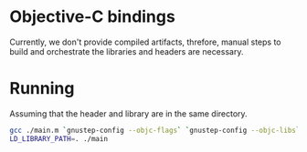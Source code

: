 # Objective-C bindings

Currently, we don't provide compiled artifacts, threfore, manual steps to build and orchestrate the libraries and headers are necessary.

# Running

Assuming that the header and library are in the same directory.

```bash
gcc ./main.m `gnustep-config --objc-flags` `gnustep-config --objc-libs` -L. -lfilecoin_signer_ffi -lgnustep-base -o ./main
LD_LIBRARY_PATH=. ./main
```
